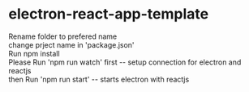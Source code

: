 # electron-react-app-template

Rename folder to prefered name<br>
change prject name in 'package.json'<br>
Run npm install<br>
Please Run 'npm run watch' first -- setup connection for electron and reactjs<br>
then Run 'npm run start' -- starts electron with reactjs<br>

